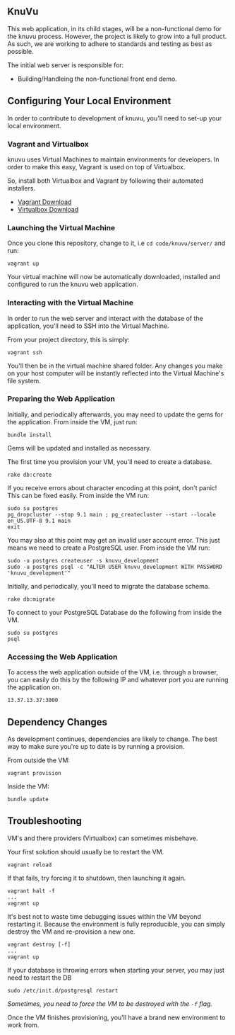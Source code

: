 ## KnuVu

This web application, in its child stages, will be a non-functional demo for
the knuvu process. However, the project is likely to grow into a full product.
As such, we are working to adhere to standards and testing as best as possible.

The initial web server is responsible for:
- Building/Handleing the non-functional front end demo.

## Configuring Your Local Environment

In order to contribute to development of knuvu, you'll need to set-up your
local environment.

### Vagrant and Virtualbox

knuvu uses Virtual Machines to maintain environments for developers.
In order to make this easy, Vagrant is used on top of Virtualbox.

So, install both Virtualbox and Vagrant by following their automated
installers.

- [Vagrant Download](http://downloads.vagrantup.com/)
- [Virtualbox Download](https://www.virtualbox.org/wiki/Downloads)

### Launching the Virtual Machine

Once you clone this repository, change to it, i.e `cd code/knuvu/server/` and
run:

    vagrant up

Your virtual machine will now be automatically downloaded, installed and
configured to run the knuvu web application.

### Interacting with the Virtual Machine

In order to run the web server and interact with the database of the
application, you'll need to SSH into the Virtual Machine.

From your project directory, this is simply:

    vagrant ssh

You'll then be in the virtual machine shared folder. Any changes you make
on your host computer will be instantly reflected into the Virtual Machine's
file system.

### Preparing the Web Application

Initially, and periodically afterwards, you may need to update
the gems for the application. From inside the VM, just run:

    bundle install

Gems will be updated and installed as necessary.

The first time you provision your VM, you'll need to create a database.

    rake db:create

If you receive errors about character encoding at this point, don't panic! This
can be fixed easily. From inside the VM run:

    sudo su postgres
    pg_dropcluster --stop 9.1 main ; pg_createcluster --start --locale en_US.UTF-8 9.1 main
    exit

You may also at this point may get an invalid user account error. This just means we
need to create a PostgreSQL user. From inside the VM run:

    sudo -u postgres createuser -s knuvu_development
    sudo -u postgres psql -c "ALTER USER knuvu_development WITH PASSWORD 'knuvu_development'"

Initially, and periodically, you'll need to migrate the database schema.

    rake db:migrate

To connect to your PostgreSQL Database do the following from inside the VM.

    sudo su postgres
    psql

### Accessing the Web Application

To access the web application outside of the VM, i.e. through a browser, you
can easily do this by the following IP and whatever port you are running the
application on.

    13.37.13.37:3000

## Dependency Changes

As development continues, dependencies are likely to change. The best
way to make sure you're up to date is by running a provision.

From outside the VM:

    vagrant provision

Inside the VM:

    bundle update

## Troubleshooting

VM's and there providers (Virtualbox) can sometimes misbehave.

Your first solution should usually be to restart the VM.

    vagrant reload

If that fails, try forcing it to shutdown, then launching it again.

    vagrant halt -f
    ...
    vagrant up

It's best not to waste time debugging issues within the VM  beyond
restarting it. Because the environment is fully reproducible, you
can simply destroy the VM and re-provision a new one.

    vagrant destroy [-f]
    ...
    vagrant up

If your database is throwing errors when starting your server, you may just need to restart the DB

    sudo /etc/init.d/postgresql restart

*Sometimes, you need to force the VM to be destroyed with the `-f` flag.*

Once the VM finishes provisioning, you'll have a brand new environment
to work from.
